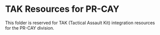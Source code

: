 # TAK Resources for PR-CAY

This folder is reserved for TAK (Tactical Assault Kit) integration resources for the PR-CAY division.
